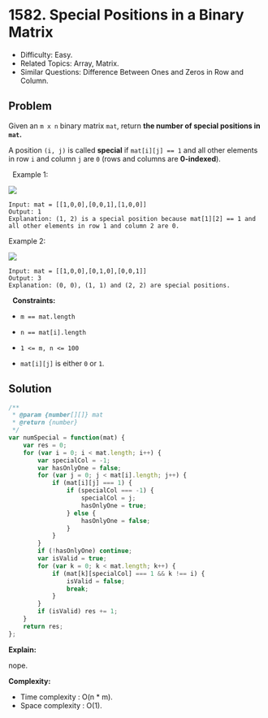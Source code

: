 # 1582. Special Positions in a Binary Matrix

- Difficulty: Easy.
- Related Topics: Array, Matrix.
- Similar Questions: Difference Between Ones and Zeros in Row and Column.

## Problem

Given an `m x n` binary matrix `mat`, return **the number of special positions in **`mat`**.**

A position `(i, j)` is called **special** if `mat[i][j] == 1` and all other elements in row `i` and column `j` are `0` (rows and columns are **0-indexed**).

 
Example 1:

![](https://assets.leetcode.com/uploads/2021/12/23/special1.jpg)

```
Input: mat = [[1,0,0],[0,0,1],[1,0,0]]
Output: 1
Explanation: (1, 2) is a special position because mat[1][2] == 1 and all other elements in row 1 and column 2 are 0.
```

Example 2:

![](https://assets.leetcode.com/uploads/2021/12/24/special-grid.jpg)

```
Input: mat = [[1,0,0],[0,1,0],[0,0,1]]
Output: 3
Explanation: (0, 0), (1, 1) and (2, 2) are special positions.
```

 
**Constraints:**


	
- `m == mat.length`
	
- `n == mat[i].length`
	
- `1 <= m, n <= 100`
	
- `mat[i][j]` is either `0` or `1`.



## Solution

```javascript
/**
 * @param {number[][]} mat
 * @return {number}
 */
var numSpecial = function(mat) {
    var res = 0;
    for (var i = 0; i < mat.length; i++) {
        var specialCol = -1;
        var hasOnlyOne = false;
        for (var j = 0; j < mat[i].length; j++) {
            if (mat[i][j] === 1) {
                if (specialCol === -1) {
                    specialCol = j;
                    hasOnlyOne = true;
                } else {
                    hasOnlyOne = false;
                }
            }
        }
        if (!hasOnlyOne) continue;
        var isValid = true;
        for (var k = 0; k < mat.length; k++) {
            if (mat[k][specialCol] === 1 && k !== i) {
                isValid = false;
                break;
            }
        }
        if (isValid) res += 1;
    }
    return res;
};
```

**Explain:**

nope.

**Complexity:**

* Time complexity : O(n * m).
* Space complexity : O(1).
